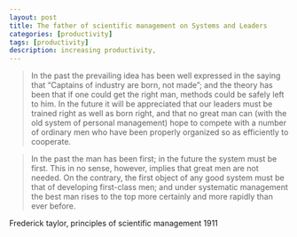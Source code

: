 ```yaml
---
layout: post
title: The father of scientific management on Systems and Leaders
categories: [productivity]
tags: [productivity]
description: increasing productivity,
---
```



> In the past the prevailing idea has been well expressed in the saying that “Captains of industry are born, not made”; and the theory has been that if one could get the right man, methods could be safely left to him. In the future it will be appreciated that our leaders must be trained right as well as born right, and that no great man can (with the old system of personal management) hope to compete with a number of ordinary men who have been properly organized so as efficiently to cooperate.

> In the past the man has been first; in the future the system must be first. This in no sense, however, implies that great men are not needed. On the contrary, the first object of any good system must be that of developing first-class men; and under systematic management the best man rises to the top more certainly and more rapidly than ever before. 

Frederick taylor, principles of scientific management 1911


